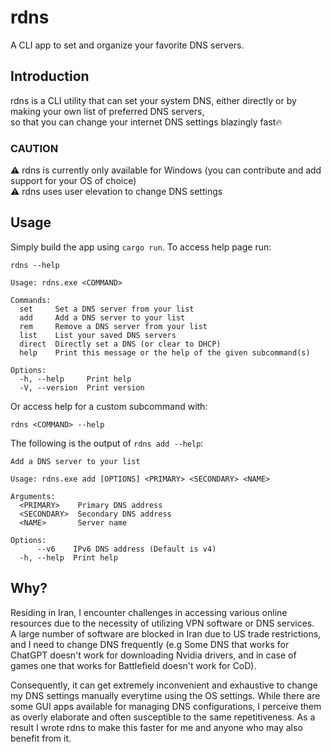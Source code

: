 # rdns
A CLI app to set and organize your favorite DNS servers.

## Introduction
rdns is a CLI utility that can set your system DNS, either directly or by making your own list of preferred DNS servers,  
so that you can change your internet DNS settings blazingly fast🔥  

### **CAUTION**  
⚠️ rdns is currently only available for Windows (you can contribute and add support for your OS of choice)  
⚠️ rdns uses user elevation to change DNS settings

## Usage
Simply build the app using `cargo run`. To access help page run:
```
rdns --help
```
```
Usage: rdns.exe <COMMAND>

Commands:
  set     Set a DNS server from your list
  add     Add a DNS server to your list
  rem     Remove a DNS server from your list
  list    List your saved DNS servers
  direct  Directly set a DNS (or clear to DHCP)
  help    Print this message or the help of the given subcommand(s)

Options:
  -h, --help     Print help
  -V, --version  Print version
```
Or access help for a custom subcommand with:
```
rdns <COMMAND> --help
```
The following is the output of `rdns add --help`: 
```
Add a DNS server to your list

Usage: rdns.exe add [OPTIONS] <PRIMARY> <SECONDARY> <NAME>

Arguments:
  <PRIMARY>    Primary DNS address
  <SECONDARY>  Secondary DNS address
  <NAME>       Server name

Options:
      --v6    IPv6 DNS address (Default is v4)
  -h, --help  Print help
```

## Why?
Residing in Iran, I encounter challenges in accessing various online resources due to the necessity of utilizing VPN software or DNS services.  
A large number of software are blocked in Iran due to US trade restrictions, and I need to change DNS frequently (e.g Some DNS that works for
ChatGPT doesn't work for downloading Nvidia drivers, and in case of games one that works for Battlefield doesn't work for CoD).  

Consequently, it can get extremely inconvenient and exhaustive to change my DNS settings manually everytime using the OS settings. While there are
some GUI apps available for managing DNS configurations, I perceive them as overly elaborate and often susceptible to the same 
repetitiveness. As a result I wrote rdns to make this faster for me and anyone who may also benefit from it.
